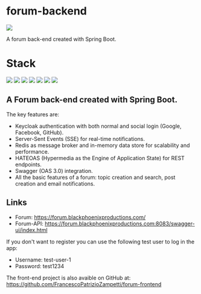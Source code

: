 # forum-backend
![](https://img.shields.io/badge/build-success-brightgreen.svg)

A forum back-end created with Spring Boot.

# Stack

![](https://img.shields.io/badge/java_11-✓-blue.svg)
![](https://img.shields.io/badge/spring_boot-✓-blue.svg)
![](https://img.shields.io/badge/postgresql-✓-blue.svg)
![](https://img.shields.io/badge/keycloak-✓-blue.svg)
![](https://img.shields.io/badge/OAS_3.0-✓-blue.svg)
![](https://img.shields.io/badge/HATEOAS-✓-blue.svg)
![](https://img.shields.io/badge/Redis-✓-blue.svg)

## A Forum back-end created with Spring Boot. 
The key features are:
- Keycloak authentication with both normal and social login (Google, Facebook, GitHub).
- Server-Sent Events (SSE) for real-time notifications.
- Redis as message broker and in-memory data store for scalability and performance.
- HATEOAS (Hypermedia as the Engine of Application State) for REST endpoints.
- Swagger (OAS 3.0) integration.
- All the basic features of a forum: topic creation and search, post creation and email notifications.

## Links
- Forum: https://forum.blackphoenixproductions.com/
- Forum-API: https://forum.blackphoenixproductions.com:8083/swagger-ui/index.html

If you don't want to register you can use the following test user to log in the app:
- Username: test-user-1
- Password: test1234

The front-end project is also avaible on GitHub at: https://github.com/FrancescoPatrizioZampetti/forum-frontend
